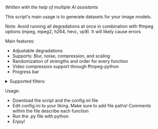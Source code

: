 *Written with the help of multiple AI assistants*

This script's main usage is to generate datasets for your image models. 

Note: Avoid running all degradations at once in combination with ffmpeg options (mpeg, mpeg2, h264, hevc, vp9). It will likely cause errors

Main features:
- Adjustable degradations
- Supports: Blur, noise, compression, and scaling
- Randomization of strengths and order for every function
- Video compression support through ffmpeg-python
- Progress bar
  

<details><summary>Supported filters:</summary>

- Blur
  - Average
  - Gaussian
  - Isotropic
  - Anisotropic

- Noise
  - Uniform
  - Gaussian
  - Color
  - Gray
  - ISO
  - Salt and Pepper

- Quantization
  - Floyd-Steinberg
  - Jarvis-Judice-Ninke
  - Stucki
  - Atkinson
  - Burkes
  - Sierra
  - Two-Row Sierra
  - Sierra Lite

- Compression
  - H264
  - HEVC
  - VP9
  - MPEG
  - MPEG-2
  - JPEG
  - WEBP

- Scale
  - down_up
  - Bicubic
  - Bilinear
  - Box
  - Nearest
  - Lanczos
</details>

Usage: 
- Download the script and the config.ini file
- Edit config.ini to your liking. Make sure to add file paths! Comments within the file describe each function
- Run the .py file with python
- Enjoy!
